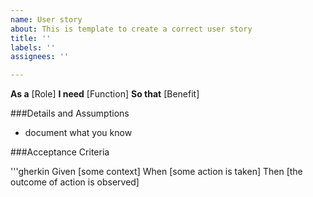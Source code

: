 ```yaml
---
name: User story
about: This is template to create a correct user story
title: ''
labels: ''
assignees: ''

---
```


**As a** [Role]
**I need** [Function]
**So that** [Benefit]

###Details and Assumptions
* document what you know

###Acceptance Criteria

'''gherkin 
Given [some context]
When [some action is taken]
Then [the outcome of action is observed]
